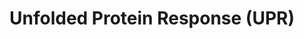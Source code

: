 ---
annotations:
- id: PW:0000379
  parent: regulatory pathway
  type: Pathway Ontology
  value: endoplasmic reticulum stress  - the unfolded protein response pathway
authors:
- MaintBot
- Khanspers
- ReactomeTeam
- Anwesha
description: 'The Unfolded Protein Response (UPR) is a regulatory system that protects
  the Endoplasmic Reticulum (ER) from overload. The UPR is provoked by the accumulation
  of improperly folded protein in the ER during times of unusually high secretion
  activity. Analysis of mutants with altered UPR, however, shows that the UPR is also
  required for normal development and function of secretory cells.<br>One level at
  which the URP operates is transcriptional and translational regulation: mobilization
  of ATF6, ATF6B, CREB3 factors and IRE1 leads to increased transcription of genes
  encoding chaperones, while mobilization of PERK (pancreatic eIF2alpha kinase, EIF2AK3)
  leads to phosphorylation of the translation initiation factor eIF2alpha and global
  down-regulation of protein synthesis.<br>ATF6, ATF6B, and CREB3 factors (CREB3 (LUMAN),
  CREB3L1 (OASIS), CREB3L2 (BBF2H7, Tisp40), CREB3L3 (CREB-H), and CREB3L4 (CREB4))
  are membrane-bound transcription activators that respond to ER stress by transiting
  from the ER membrane to the Golgi membrane where their transmembrane domains are
  cleaved, releasing their cytosolic domains to transit to the nucleus and activate
  transcription of target genes. IRE1, also a resident of the ER membrane, dimerizes
  and autophosphorylates in response to ER stress. The activated IRE1 then catalyzes
  unconventional splicing of XBP1 mRNA to yield an XBP1 isoform that is targeted to
  the nucleus and activates chaperone genes.  View original pathway at [http://www.reactome.org/PathwayBrowser/#DIAGRAM=381119
  Reactome].'
last-edited: 2021-01-25
organisms:
- Homo sapiens
redirect_from:
- /index.php/Pathway:WP1939
- /instance/WP1939
revision: null
schema-jsonld:
- '@context': https://schema.org/
  '@id': https://wikipathways.github.io/pathways/WP1939.html
  '@type': Dataset
  creator:
    '@type': Organization
    name: WikiPathways
  description: 'The Unfolded Protein Response (UPR) is a regulatory system that protects
    the Endoplasmic Reticulum (ER) from overload. The UPR is provoked by the accumulation
    of improperly folded protein in the ER during times of unusually high secretion
    activity. Analysis of mutants with altered UPR, however, shows that the UPR is
    also required for normal development and function of secretory cells.<br>One level
    at which the URP operates is transcriptional and translational regulation: mobilization
    of ATF6, ATF6B, CREB3 factors and IRE1 leads to increased transcription of genes
    encoding chaperones, while mobilization of PERK (pancreatic eIF2alpha kinase,
    EIF2AK3) leads to phosphorylation of the translation initiation factor eIF2alpha
    and global down-regulation of protein synthesis.<br>ATF6, ATF6B, and CREB3 factors
    (CREB3 (LUMAN), CREB3L1 (OASIS), CREB3L2 (BBF2H7, Tisp40), CREB3L3 (CREB-H), and
    CREB3L4 (CREB4)) are membrane-bound transcription activators that respond to ER
    stress by transiting from the ER membrane to the Golgi membrane where their transmembrane
    domains are cleaved, releasing their cytosolic domains to transit to the nucleus
    and activate transcription of target genes. IRE1, also a resident of the ER membrane,
    dimerizes and autophosphorylates in response to ER stress. The activated IRE1
    then catalyzes unconventional splicing of XBP1 mRNA to yield an XBP1 isoform that
    is targeted to the nucleus and activates chaperone genes.  View original pathway
    at [http://www.reactome.org/PathwayBrowser/#DIAGRAM=381119 Reactome].'
  keywords:
  - (unspliced)
  - ADP
  - 'ADP '
  - ATF4
  - ATF4 activates genes
  - ATF4 mRNA
  - ATF6
  - 'ATF6 '
  - ATF6 (ATF6-alpha)
  - ATF6(1-380)
  - ATF6(1-419)
  - ATF6(380-419)
  - ATF6(420-670)
  - ATF6:BiP
  - ATP
  - BiP:Unfolded Protein
  - CREB3
  - 'CREB3 '
  - CREB3(1-256)
  - 'CREB3(1-256) '
  - CREB3(1-291)
  - CREB3(257-291)
  - CREB3(292-395)
  - CREB3:CREBRF
  - CREB3L1
  - CREB3L1(1-375)
  - CREB3L1(1-426)
  - CREB3L1(376-426)
  - CREB3L1(427-519)
  - CREB3L2
  - CREB3L2(1-379)
  - CREB3L2(1-430)
  - CREB3L2(380-430)
  - CREB3L2(431-520)
  - CREB3L3
  - CREB3L3(1-323)
  - CREB3L3(1-364)
  - CREB3L3(324-364)
  - CREB3L3(365-461)
  - CREB3L4
  - CREB3L4(1-297)
  - CREB3L4(1-338)
  - CREB3L4(298-338)
  - CREB3L4(339-395)
  - CREBRF
  - 'CREBRF '
  - 'DCSTAMP '
  - DCSTAMP:CREB3
  - EIF2AK3
  - 'EIF2AK3 '
  - 'EIF2S1 '
  - EIF2S1:EIF2S2:EIF2S3
  - 'EIF2S2 '
  - 'EIF2S3 '
  - ERN1
  - 'ERN1 '
  - 'HSPA5 '
  - IRE1 dimer
  - IRE1:BiP
  - MBTPS1
  - MBTPS2
  - PERK dimer
  - PERK:BiP
  - XBP1(S) activates
  - XBP1-2
  - Xbp1 mRNA
  - Xbp1 mRNA (spliced)
  - activates chaperone
  - chaperone genes
  - dimer:ADP
  - endoplasmic
  - genes
  - in response to
  - 'p-S52-EIF2S1 '
  - p-S52-EIF2S1:EIF2S2:EIF2S3
  - 'p-S724-ERN1 '
  - p-S724-IRE1
  - p-S724-IRE1 dimer
  - reticulum  stress
  - unfolded protein
  - 'unfolded protein '
  license: CC0
  name: Unfolded Protein Response (UPR)
seo: CreativeWork
title: Unfolded Protein Response (UPR)
wpid: WP1939
---